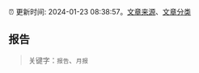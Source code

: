 :alarm_clock: 更新时间: 2024-01-23 08:38:57。[文章来源](/README.md)、[文章分类](/TAGS.md)

## 报告


> 关键字：`报告`、`月报`




